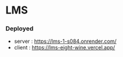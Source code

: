 # LMS

### Deployed 
   - server : https://lms-1-s084.onrender.com/
   - client : https://lms-eight-wine.vercel.app/
